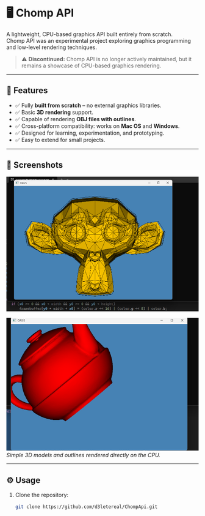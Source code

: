 # 🖥️ Chomp API

A lightweight, CPU-based graphics API built entirely from scratch.  
Chomp API was an experimental project exploring graphics programming and low-level rendering techniques.

> ⚠️ **Discontinued:** Chomp API is no longer actively maintained, but it remains a showcase of CPU-based graphics rendering.

---

## 🌟 Features

- ✅ Fully **built from scratch** – no external graphics libraries.
- ✅ Basic **3D rendering** support.
- ✅ Capable of rendering **OBJ files with outlines**.
- ✅ Cross-platform compatibility: works on **Mac OS** and **Windows**.
- ✅ Designed for learning, experimentation, and prototyping.
- ✅ Easy to extend for small projects.

---

## 🎨 Screenshots

![Example Rendering 1](https://raw.githubusercontent.com/d3letereal/ChompApi/master/main1.png)  


![Example Rendering 2](https://raw.githubusercontent.com/d3letereal/ChompApi/master/main2.png)  
*Simple 3D models and outlines rendered directly on the CPU.*

---

## ⚙️ Usage

1. Clone the repository:
   ```bash
   git clone https://github.com/d3letereal/ChompApi.git
